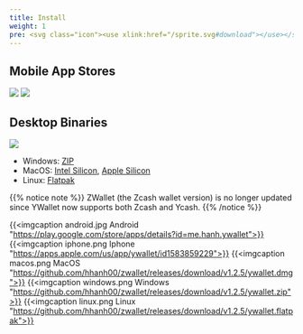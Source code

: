 ```yaml
---
title: Install
weight: 1
pre: <svg class="icon"><use xlink:href="/sprite.svg#download"></use></svg>
---
```


## Mobile App Stores

<a href="https://play.google.com/store/apps/details?id=me.hanh.ywallet"><img class="download-badge" src="../google-store-badge.svg"></a>
<a href="https://apps.apple.com/us/app/ywallet/id1583859229"><img class="download-badge" src="../apple-store-badge.svg"></a>

## Desktop Binaries
<a href="https://www.microsoft.com/en-us/p/ywallet/9pjz924hs2s6"><img class="download-badge" src="../microsoft-store-badge.svg"></a>
- Windows: [ZIP](https://github.com/hhanh00/zwallet/releases/download/v1.2.8/ywallet.zip)
- MacOS: [Intel Silicon](https://github.com/hhanh00/zwallet/releases/download/v1.2.8/ywallet.dmg), [Apple Silicon](https://github.com/hhanh00/zwallet/releases/download/v1.2.8/ywallet-m1.dmg)
- Linux: [Flatpak](https://github.com/hhanh00/zwallet/releases/download/v1.2.8/ywallet.flatpak)


{{% notice note %}}
ZWallet (the Zcash wallet version) is no longer updated since YWallet now supports both Zcash and Ycash. 
{{% /notice %}} 


{{<imgcaption android.jpg Android "https://play.google.com/store/apps/details?id=me.hanh.ywallet">}}
{{<imgcaption iphone.png Iphone "https://apps.apple.com/us/app/ywallet/id1583859229">}}
{{<imgcaption macos.png MacOS "https://github.com/hhanh00/zwallet/releases/download/v1.2.5/ywallet.dmg">}}
{{<imgcaption windows.png Windows "https://github.com/hhanh00/zwallet/releases/download/v1.2.5/ywallet.zip">}}
{{<imgcaption linux.png Linux "https://github.com/hhanh00/zwallet/releases/download/v1.2.5/ywallet.flatpak">}}
